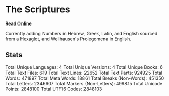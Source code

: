 # The Scriptures

**[Read Online](https://r-neal-kelly.github.io/the_scriptures/)**

Currently adding Numbers in Hebrew, Greek, Latin, and English sourced from a Hexaglot, and Wellhausen's Prolegomena in English.

## Stats
Total Unique Languages: 4
Total Unique Versions: 4
Total Unique Books: 6
Total Text Files: 619
Total Text Lines: 22652
Total Text Parts: 924925
Total Words: 471897
Total Meta Words: 18861
Total Breaks (Non-Words): 451350
Total Letters: 2346607
Total Markers (Non-Letters): 499815
Total Unicode Points: 2848100
Total UTF16 Codes: 2848103
